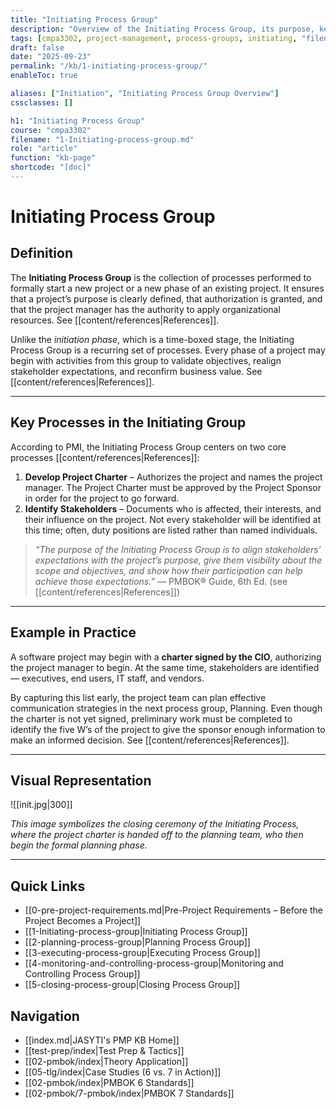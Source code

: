 ```yaml
---
title: "Initiating Process Group"
description: "Overview of the Initiating Process Group, its purpose, key processes, and role in project success."
tags: [cmpa3302, project-management, process-groups, initiating, "filename:1-Initiating-process-group.md"]
draft: false
date: "2025-09-23"
permalink: "/kb/1-initiating-process-group/"
enableToc: true

aliases: ["Initiation", "Initiating Process Group Overview"]
cssclasses: []

h1: "Initiating Process Group"
course: "cmpa3302"
filename: "1-Initiating-process-group.md"
role: "article"
function: "kb-page"
shortcode: "[doc]"
---
```


# Initiating Process Group

## **Definition**
The **Initiating Process Group** is the collection of processes performed to formally start a new project or a new phase of an existing project. It ensures that a project’s purpose is clearly defined, that authorization is granted, and that the project manager has the authority to apply organizational resources. See [[content/references|References]].

Unlike the *initiation phase*, which is a time-boxed stage, the Initiating Process Group is a recurring set of processes. Every phase of a project may begin with activities from this group to validate objectives, realign stakeholder expectations, and reconfirm business value. See [[content/references|References]].

---

## Key Processes in the Initiating Group
According to PMI, the Initiating Process Group centers on two core processes [[content/references|References]]:

1. **Develop Project Charter** – Authorizes the project and names the project manager. The Project Charter must be approved by the Project Sponsor in order for the project to go forward.  
2. **Identify Stakeholders** – Documents who is affected, their interests, and their influence on the project. Not every stakeholder will be identified at this time; often, duty positions are listed rather than named individuals.

> *“The purpose of the Initiating Process Group is to align stakeholders’ expectations with the project’s purpose, give them visibility about the scope and objectives, and show how their participation can help achieve those expectations.”* — PMBOK® Guide, 6th Ed. (see [[content/references|References]])

---

## Example in Practice
A software project may begin with a **charter signed by the CIO**, authorizing the project manager to begin. At the same time, stakeholders are identified — executives, end users, IT staff, and vendors.  

By capturing this list early, the project team can plan effective communication strategies in the next process group, Planning. Even though the charter is not yet signed, preliminary work must be completed to identify the five W’s of the project to give the sponsor enough information to make an informed decision. See [[content/references|References]].

---

## Visual Representation

![[init.jpg|300]]

*This image symbolizes the closing ceremony of the Initiating Process, where the project charter is handed off to the planning team, who then begin the formal planning phase.*  

---

## Quick Links
- [[0-pre-project-requirements.md|Pre-Project Requirements – Before the Project Becomes a Project]]
- [[1-Initiating-process-group|Initiating Process Group]]
- [[2-planning-process-group|Planning Process Group]]
- [[3-executing-process-group|Executing Process Group]]
- [[4-monitoring-and-controlling-process-group|Monitoring and Controlling Process Group]]
- [[5-closing-process-group|Closing Process Group]]

## Navigation
- [[index.md|JASYTI's PMP KB Home]]
- [[test-prep/index|Test Prep & Tactics]]
- [[02-pmbok/index|Theory Application]]
- [[05-tlg/index|Case Studies (6 vs. 7 in Action)]]
- [[02-pmbok/index|PMBOK 6 Standards]]
- [[02-pmbok/7-pmbok/index|PMBOK 7 Standards]]
